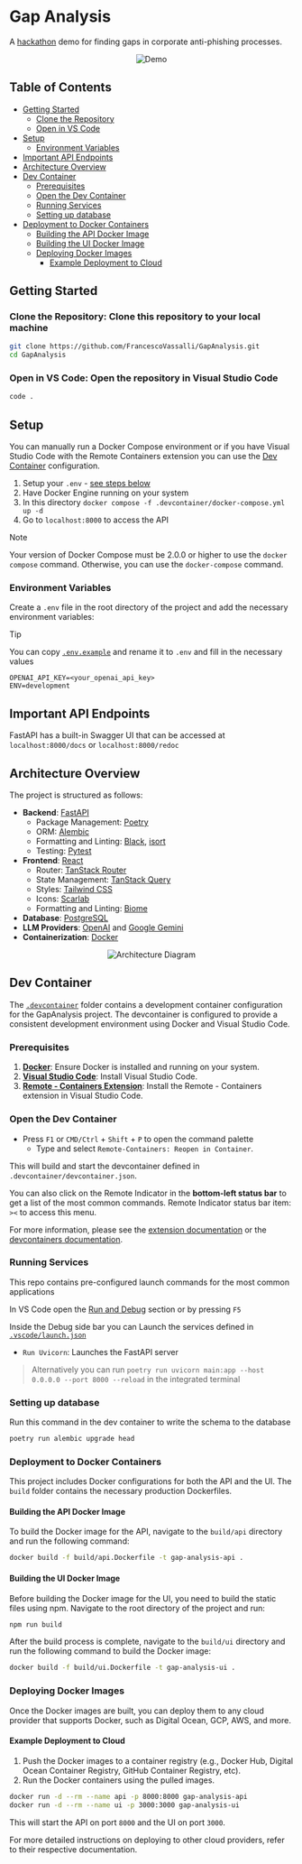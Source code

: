 # Gap Analysis

A [hackathon](https://devpost.com/software/gap-analysis) demo for finding gaps in corporate anti-phishing processes.

<!-- add demo photo from docs/demo.webp -->
<p align="center">
  <img src="docs/demo.webp" alt="Demo">
</p>

## Table of Contents

- [Getting Started](#getting-started)
  - [Clone the Repository](#clone-the-repository)
  - [Open in VS Code](#open-in-vs-code)
- [Setup](#setup)
  - [Environment Variables](#environment-variables)
- [Important API Endpoints](#important-api-endpoints)
- [Architecture Overview](#architecture-overview)
- [Dev Container](#dev-container)
  - [Prerequisites](#prerequisites)
  - [Open the Dev Container](#open-the-dev-container)
  - [Running Services](#running-services)
  - [Setting up database](#setting-up-database)
- [Deployment to Docker Containers](#deployment-to-docker-containers)
  - [Building the API Docker Image](#building-the-api-docker-image)
  - [Building the UI Docker Image](#building-the-ui-docker-image)
  - [Deploying Docker Images](#deploying-docker-images)
    - [Example Deployment to Cloud](#example-deployment-to-cloud)

## Getting Started

### **Clone the Repository**: Clone this repository to your local machine

```sh
git clone https://github.com/FrancescoVassalli/GapAnalysis.git
cd GapAnalysis
```

### **Open in VS Code**: Open the repository in Visual Studio Code

```sh
code .
```

## Setup

You can manually run a Docker Compose environment or if you have Visual Studio Code with the Remote Containers extension you can use the [Dev Container](#dev-container) configuration.

1. Setup your `.env` - [see steps below](#environment-variables)
2. Have Docker Engine running on your system
3. In this directory `docker compose -f .devcontainer/docker-compose.yml up -d`
4. Go to `localhost:8000` to access the API

>[!NOTE]
>
> Your version of Docker Compose must be 2.0.0 or higher to use the `docker compose` command. Otherwise, you can use the `docker-compose` command.

### Environment Variables

Create a `.env` file in the root directory of the project and add the necessary environment variables:
>[!TIP]
>
>You can copy [`.env.example`](./.env.example) and rename it to `.env` and fill in the necessary values

```env
OPENAI_API_KEY=<your_openai_api_key>
ENV=development
```

## Important API Endpoints

FastAPI has a built-in Swagger UI that can be accessed at `localhost:8000/docs` or `localhost:8000/redoc`

## Architecture Overview

The project is structured as follows:

- **Backend**: [FastAPI](https://fastapi.tiangolo.com/)
  - Package Management: [Poetry](https://python-poetry.org/)
  - ORM: [Alembic](https://alembic.sqlalchemy.org/)
  - Formatting and Linting: [Black](https://black.readthedocs.io/en/stable/), [isort](https://pycqa.github.io/isort/)
  - Testing: [Pytest](https://docs.pytest.org/en/7.0.x/)
- **Frontend**: [React](https://reactjs.org/)
  - Router: [TanStack Router](https://tanstack.com/router)
  - State Management: [TanStack Query](https://tanstack.com/query)
  - Styles: [Tailwind CSS](https://tailwindcss.com/)
  - Icons: [Scarlab](https://scarlab-icons.la-moore.ru/)
  - Formatting and Linting: [Biome](https://biomejs.dev/)
- **Database**: [PostgreSQL](https://www.postgresql.org/)
- **LLM Providers**: [OpenAI](https://openai.com/api/) and [Google Gemini](https://aistudio.google.com/welcome)
- **Containerization**: [Docker](https://www.docker.com/)

<p align="center">
  <img src="docs/diagram.png" alt="Architecture Diagram">
</p>

## Dev Container

The [`.devcontainer`](.devcontainer) folder contains a development container configuration for the GapAnalysis project. The devcontainer is configured to provide a consistent development environment using Docker and Visual Studio Code.

### Prerequisites

1. [**Docker**](https://www.docker.com/): Ensure Docker is installed and running on your system.
2. [**Visual Studio Code**](https://code.visualstudio.com/): Install Visual Studio Code.
3. [**Remote - Containers Extension**](https://marketplace.visualstudio.com/items?itemName=ms-vscode-remote.remote-containers): Install the Remote - Containers extension in Visual Studio Code.

### Open the Dev Container

- Press `F1` or `CMD/Ctrl` + `Shift` + `P` to open the command palette
  - Type and select `Remote-Containers: Reopen in Container`.

This will build and start the devcontainer defined in `.devcontainer/devcontainer.json`.

You can also click on the Remote Indicator in the **bottom-left status bar** to get a list of the most common commands. Remote Indicator status bar item: `><` to access this menu.

For more information, please see the [extension documentation](https://marketplace.visualstudio.com/items?itemName=ms-vscode-remote.remote-containers) or the [devcontainers documentation](https://code.visualstudio.com/docs/devcontainers/containers).

### Running Services

This repo contains pre-configured launch commands for the most common applications

In VS Code open the [Run and Debug](https://code.visualstudio.com/docs/editor/debugging) section or by pressing `F5`

Inside the Debug side bar you can Launch the services defined in [`.vscode/launch.json`](.vscode/launch.json)

- `Run Uvicorn`: Launches the FastAPI server

>Alternatively you can run `poetry run uvicorn main:app --host 0.0.0.0 --port 8000 --reload` in the integrated terminal

### Setting up database

Run this command in the dev container to write the schema to the database

```bash
poetry run alembic upgrade head
```

### Deployment to Docker Containers

This project includes Docker configurations for both the API and the UI. The `build` folder contains the necessary production Dockerfiles.

#### Building the API Docker Image

To build the Docker image for the API, navigate to the `build/api` directory and run the following command:

```sh
docker build -f build/api.Dockerfile -t gap-analysis-api .
```

#### Building the UI Docker Image

Before building the Docker image for the UI, you need to build the static files using npm. Navigate to the root directory of the project and run:

```sh
npm run build
```

After the build process is complete, navigate to the `build/ui` directory and run the following command to build the Docker image:

```sh
docker build -f build/ui.Dockerfile -t gap-analysis-ui .
```

### Deploying Docker Images

Once the Docker images are built, you can deploy them to any cloud provider that supports Docker, such as Digital Ocean, GCP, AWS, and more.

#### Example Deployment to Cloud

1. Push the Docker images to a container registry (e.g., Docker Hub, Digital Ocean Container Registry, GitHub Container Registry, etc).
2. Run the Docker containers using the pulled images.

```sh
docker run -d --rm --name api -p 8000:8000 gap-analysis-api
docker run -d --rm --name ui -p 3000:3000 gap-analysis-ui
```

This will start the API on port `8000` and the UI on port `3000`.

For more detailed instructions on deploying to other cloud providers, refer to their respective documentation.
